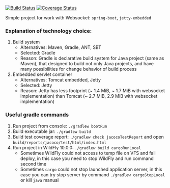 [![Build Status](https://travis-ci.org/valery1707/test-websocket.svg?branch=master)](https://travis-ci.org/valery1707/test-websocket)
[![Coverage Status](https://coveralls.io/repos/github/valery1707/test-websocket/badge.svg?branch=master)](https://coveralls.io/github/valery1707/test-websocket?branch=master)

Simple project for work with Websocket: `spring-boot`, `jetty-embedded`

### Explanation of technology choice:
1. Build system
	* Alternatives: Maven, Gradle, ANT, SBT
	* Selected: Gradle
	* Reason: Gradle is declarative build system for Java project (same as Maven), that designed to build not only Java projects, and have many possibilities for change behavior of build process
1. Embedded servlet container
	* Alternatives: Tomcat embedded, Jetty
	* Selected: Jetty
	* Reason: Jetty has less footprint (~ 1.4 MiB, ~ 1.7 MiB with websocket implementation) than Tomcat (~ 2.7 MiB, 2.9 MiB with websocket implementation)

### Useful gradle commands
1. Run project from console: `./gradlew bootRun`
1. Build executable jar: `./gradlew build`
1. Build test coverage report: `./gradlew check jacocoTestReport` and open `build/reports/jacoco/test/html/index.html`
1. Run project in WildFly 10.0.0: `./gradlew build cargoRunLocal`
	* Sometimes WildFly could not access to temp file on VFS and fail deploy, in this case you need to stop WildFly and run command second time
	* Sometimes `cargo` could not stop launched application server, in this case you can try stop server by command `./gradlew cargoStopLocal` or kill `java` manual
